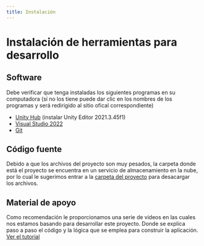 ```yaml
---
title: Instalación
---
```

# Instalación de herramientas para desarrollo

## Software
Debe verificar que tenga instaladas los siguientes programas en su computadora (sí no los tiene puede dar clic en los nombres de los programas y será redirigido al sitio ofical correspondiente)

- [Unity Hub](https://unity.com/es/download) (instalar Unity Editor 2021.3.45f1)
- [Visual Studio 2022](https://visualstudio.microsoft.com/es/downloads/)
- [Git](https://git-scm.com/downloads) 

## Código fuente
Debido a que los archivos del proyecto son muy pesados, la carpeta donde está el proyecto se encuentra en un servicio de almacenamiento en la nube, por lo cual le sugerimos entrar a la [carpeta del proyecto](https://drive.google.com/drive/folders/1nqWDTlhRz_59zphosHGyqXTzYr9Tbcas?usp=sharing) para desacargar los archivos.

## Material de apoyo 
Como recomendación le proporcionamos una serie de videos en las cuales nos estamos basando para desarrollar este proyecto. Donde se explica paso a paso el código y la lógica que se emplea para construir la aplicación. [Ver el tutorial](https://www.youtube.com/watch?v=TI599JorZ5M&list=PLSc07dYXbtBmf2iF6GeWV_lvHaqLMJWdp&ab_channel=UnityAdventure)